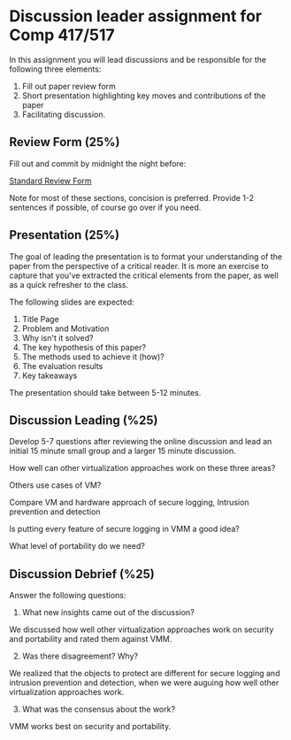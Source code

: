 # Discussion leader assignment for Comp 417/517

In this assignment you will lead discussions and be
responsible for the following three elements:

1. Fill out paper review form
2. Short presentation highlighting key moves and
   contributions of the paper 
3. Facilitating discussion. 
 
## Review Form (25%)

Fill out and commit by midnight the night before: 

[Standard Review Form](./review.md)

Note for most of these sections, concision is preferred.
Provide 1-2 sentences if possible, of course go over if you
need.

## Presentation (25%)

The goal of leading the presentation is to format your
understanding of the paper from the perspective of a
critical reader. It is more an exercise to capture that
you've extracted the critical elements from the paper, as
well as a quick refresher to the class. 

The following slides are expected:

1. Title Page
2. Problem and Motivation
3. Why isn't it solved?
4. The key hypothesis of this paper?
5. The methods used to achieve it (how)?
6. The evaluation results
7. Key takeaways

The presentation should take between 5-12 minutes.

## Discussion Leading (%25)

Develop 5-7 questions after reviewing the online discussion
and lead an initial 15 minute small group and a larger 15
minute discussion.

How well can other virtualization approaches work on these three areas?

Others use cases of VM?

Compare VM and hardware approach of secure logging, Intrusion prevention and detection

Is putting every feature of secure logging in VMM a good idea?

What level of portability do we need?

## Discussion Debrief (%25)

Answer the following questions: 

1. What new insights came out of the discussion?

We discussed how well other virtualization approaches work on security and portability and rated them against VMM.

2. Was there disagreement? Why? 

We realized that the objects to protect are different for secure logging and intrusion prevention and detection, when we were auguing how well other virtualization approaches work.

3. What was the consensus about the work?

VMM works best on security and portability. 
